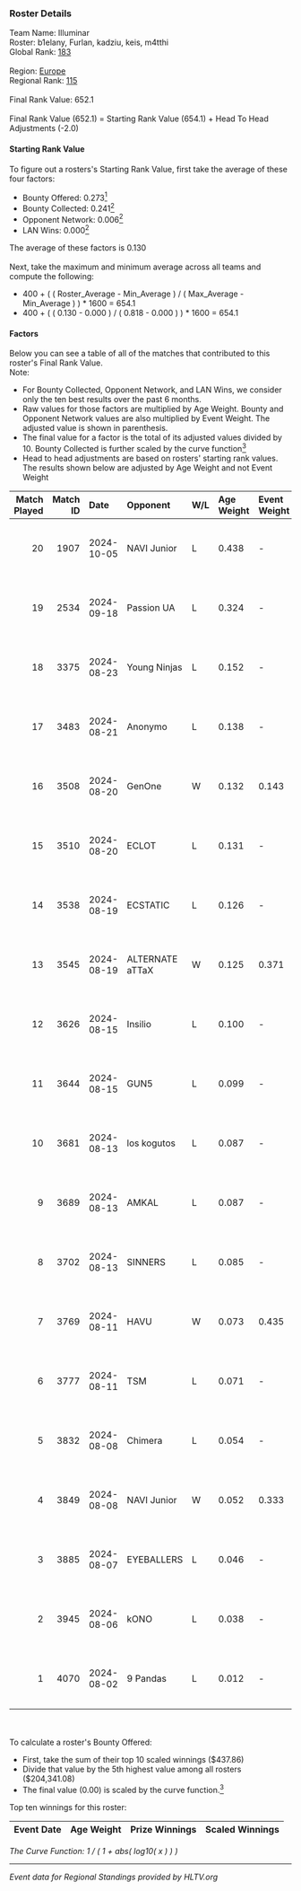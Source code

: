 ### Roster Details<br />
Team Name: Illuminar<br />
Roster: b1elany, Furlan, kadziu, keis, m4tthi<br />
Global Rank: [183](../../standings_global_2025_01_27.md)<br />
<br />
Region: [Europe]( ../../standings_europe_2025_01_27.md)<br />
Regional Rank: [115]( ../../standings_europe_2025_01_27.md)<br />
<br />
Final Rank Value:  652.1<br />
<br />
Final Rank Value (652.1) = Starting Rank Value (654.1) + Head To Head Adjustments (-2.0)<br />

#### Starting Rank Value<br />
To figure out a rosters's Starting Rank Value, first take the average of these four factors:<br />
- Bounty Offered: 0.273[<sup>1</sup>](#table2)
- Bounty Collected: 0.241[<sup>2</sup>](#table1)
- Opponent Network: 0.006[<sup>2</sup>](#table1)
- LAN Wins: 0.000[<sup>2</sup>](#table1)

The average of these factors is 0.130<br />
<br />
Next, take the maximum and minimum average across all teams and compute the following:<br />
- 400 + ( ( Roster_Average - Min_Average ) / ( Max_Average - Min_Average ) ) * 1600 = 654.1
- 400 + ( ( 0.130 - 0.000 ) / ( 0.818 - 0.000 ) ) * 1600 = 654.1


#### Factors<br />
Below you can see a table of all of the matches that contributed to this roster's Final Rank Value.<br />
Note:<br />

- For Bounty Collected, Opponent Network, and LAN Wins, we consider only the ten best results over the past 6 months.
- Raw values for those factors are multiplied by Age Weight. Bounty and Opponent Network values are also multiplied by Event Weight. The adjusted value is shown in parenthesis.
- The final value for a factor is the total of its adjusted values divided by 10. Bounty Collected is further scaled by the curve function[<sup>3</sup>](#curveFunction)
- Head to head adjustments are based on rosters' starting rank values. The results shown below are adjusted by Age Weight and not Event Weight
<span id="table1"></span><br />


| Match Played | Match ID | Date       | Opponent        | W/L | Age Weight | Event Weight | Bounty Collected | Opponent Network | LAN Wins  | H2H Adj. | Roster                                |
| -: | -: | :- | :- | :- | :- | :- | :- | :- | :- | -: | :- |
|           20 |     1907 | 2024-10-05 | NAVI Junior     | L   | 0.438      | -            | -                | -                | -         |    -1.31 | b1elany, Furlan, kadziu, keis, m4tthi |
|           19 |     2534 | 2024-09-18 | Passion UA      | L   | 0.324      | -            | -                | -                | -         |    -0.70 | b1elany, Furlan, kadziu, Melavi, phr  |
|           18 |     3375 | 2024-08-23 | Young Ninjas    | L   | 0.152      | -            | -                | -                | -         |    -2.16 | b1elany, Furlan, kadziu, Melavi, phr  |
|           17 |     3483 | 2024-08-21 | Anonymo         | L   | 0.138      | -            | -                | -                | -         |    -1.21 | b1elany, Furlan, kadziu, Markoś, phr  |
|           16 |     3508 | 2024-08-20 | GenOne          | W   | 0.132      | 0.143        | 0.019 (0.000)    | 0.603 (0.011)    | 0 (0.000) |     2.95 | b1elany, Furlan, kadziu, Markoś, phr  |
|           15 |     3510 | 2024-08-20 | ECLOT           | L   | 0.131      | -            | -                | -                | -         |    -0.10 | b1elany, Furlan, kadziu, Markoś, phr  |
|           14 |     3538 | 2024-08-19 | ECSTATIC        | L   | 0.126      | -            | -                | -                | -         |    -0.62 | b1elany, Furlan, kadziu, Markoś, phr  |
|           13 |     3545 | 2024-08-19 | ALTERNATE aTTaX | W   | 0.125      | 0.371        | 0.070 (0.003)    | 0.666 (0.031)    | 0 (0.000) |     3.63 | b1elany, Furlan, kadziu, Markoś, phr  |
|           12 |     3626 | 2024-08-15 | Insilio         | L   | 0.100      | -            | -                | -                | -         |    -1.07 | b1elany, Furlan, kadziu, Markoś, phr  |
|           11 |     3644 | 2024-08-15 | GUN5            | L   | 0.099      | -            | -                | -                | -         |    -0.29 | b1elany, Furlan, kadziu, Markoś, phr  |
|           10 |     3681 | 2024-08-13 | los kogutos     | L   | 0.087      | -            | -                | -                | -         |    -0.14 | b1elany, Furlan, kadziu, Markoś, phr  |
|            9 |     3689 | 2024-08-13 | AMKAL           | L   | 0.087      | -            | -                | -                | -         |    -1.28 | b1elany, Furlan, kadziu, Markoś, phr  |
|            8 |     3702 | 2024-08-13 | SINNERS         | L   | 0.085      | -            | -                | -                | -         |    -0.24 | b1elany, Furlan, kadziu, Markoś, phr  |
|            7 |     3769 | 2024-08-11 | HAVU            | W   | 0.073      | 0.435        | 0.000 (0.000)    | 0.003 (0.000)    | 0 (0.000) |     0.68 | b1elany, Furlan, kadziu, Markoś, phr  |
|            6 |     3777 | 2024-08-11 | TSM             | L   | 0.071      | -            | -                | -                | -         |    -0.56 | b1elany, Furlan, kadziu, Markoś, phr  |
|            5 |     3832 | 2024-08-08 | Chimera         | L   | 0.054      | -            | -                | -                | -         |    -0.30 | b1elany, Furlan, kadziu, Markoś, phr  |
|            4 |     3849 | 2024-08-08 | NAVI Junior     | W   | 0.052      | 0.333        | 0.203 (0.004)    | 1.000 (0.017)    | 0 (0.000) |     1.48 | b1elany, Furlan, kadziu, Markoś, phr  |
|            3 |     3885 | 2024-08-07 | EYEBALLERS      | L   | 0.046      | -            | -                | -                | -         |    -0.36 | b1elany, Furlan, kadziu, Markoś, phr  |
|            2 |     3945 | 2024-08-06 | kONO            | L   | 0.038      | -            | -                | -                | -         |    -0.23 | b1elany, Furlan, kadziu, Markoś, phr  |
|            1 |     4070 | 2024-08-02 | 9 Pandas        | L   | 0.012      | -            | -                | -                | -         |    -0.16 | b1elany, Furlan, kadziu, Markoś, phr  |

<br />
<span id="table2"></span><br />
To calculate a roster's Bounty Offered:<br />

- First, take the sum of their top 10 scaled winnings ($437.86)
- Divide that value by the 5th highest value among all rosters ($204,341.08)
- The final value (0.00) is scaled by the curve function.[<sup>3</sup>](#curveFunction)

Top ten winnings for this roster:<br />

| Event Date | Age Weight | Prize Winnings | Scaled Winnings |
| :- | -: | :- | :- |


<span id="curveFunction"></span>_The Curve Function: 1 / ( 1 + abs( log10( x ) ) )_<br />

---
_Event data for Regional Standings provided by HLTV.org_<br />
